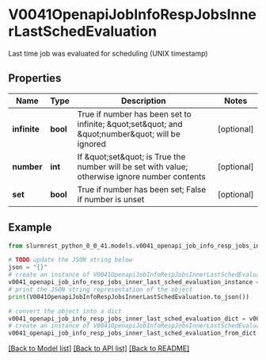 # V0041OpenapiJobInfoRespJobsInnerLastSchedEvaluation

Last time job was evaluated for scheduling (UNIX timestamp)

## Properties

Name | Type | Description | Notes
------------ | ------------- | ------------- | -------------
**infinite** | **bool** | True if number has been set to infinite; \&quot;set\&quot; and \&quot;number\&quot; will be ignored | [optional] 
**number** | **int** | If \&quot;set\&quot; is True the number will be set with value; otherwise ignore number contents | [optional] 
**set** | **bool** | True if number has been set; False if number is unset | [optional] 

## Example

```python
from slurmrest_python_0_0_41.models.v0041_openapi_job_info_resp_jobs_inner_last_sched_evaluation import V0041OpenapiJobInfoRespJobsInnerLastSchedEvaluation

# TODO update the JSON string below
json = "{}"
# create an instance of V0041OpenapiJobInfoRespJobsInnerLastSchedEvaluation from a JSON string
v0041_openapi_job_info_resp_jobs_inner_last_sched_evaluation_instance = V0041OpenapiJobInfoRespJobsInnerLastSchedEvaluation.from_json(json)
# print the JSON string representation of the object
print(V0041OpenapiJobInfoRespJobsInnerLastSchedEvaluation.to_json())

# convert the object into a dict
v0041_openapi_job_info_resp_jobs_inner_last_sched_evaluation_dict = v0041_openapi_job_info_resp_jobs_inner_last_sched_evaluation_instance.to_dict()
# create an instance of V0041OpenapiJobInfoRespJobsInnerLastSchedEvaluation from a dict
v0041_openapi_job_info_resp_jobs_inner_last_sched_evaluation_from_dict = V0041OpenapiJobInfoRespJobsInnerLastSchedEvaluation.from_dict(v0041_openapi_job_info_resp_jobs_inner_last_sched_evaluation_dict)
```
[[Back to Model list]](../README.md#documentation-for-models) [[Back to API list]](../README.md#documentation-for-api-endpoints) [[Back to README]](../README.md)


